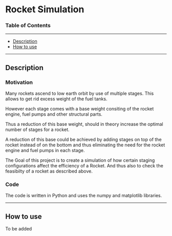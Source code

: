 # Rocket Simulation

### Table of Contents
___
- [Description](#description)
- [How to use](#how-to-use)
___
## Description

### Motivation

Many rockets ascend to low earth orbit by use of multiple stages. This allows to get rid excess weight of the fuel tanks.

However each stage comes with a base weight consiting of the rocket engine, fuel pumps and other structural parts.

Thus a reduction of this base weight, should in theory increase the optimal number of stages for a rocket.

A reduction of this base could be achieved by adding stages on top of the rocket instead of on the bottom and thus eliminating the need for the rocket engine and fuel pumps in each stage.

The Goal of this project is to create a simulation of how certain staging configurations affect the efficiency of a Rocket. And thus also to check the feasibilty of a rocket as described above.

### Code

The code is written in Python and uses the numpy and matplotlib libraries.

___
## How to use 

To be added